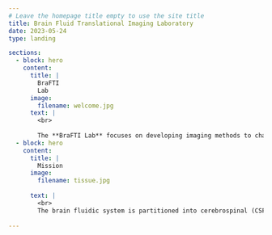 ```yaml
---
# Leave the homepage title empty to use the site title
title: Brain Fluid Translational Imaging Laboratory
date: 2023-05-24
type: landing

sections:
  - block: hero
    content:
      title: |
        BraFTI
        Lab 
      image:
        filename: welcome.jpg
      text: |
        <br>
        
        The **BraFTI Lab** focuses on developing imaging methods to characterize brain fluid compartments, tissue microstructure, and neurofluid dynamics in health and disease. By perturbing brain fluid compartments, BraFTI aims to develop novel therapeutic and diagnostic approaches.
  - block: hero
    content:
      title: |
        Mission
      image:
        filename: tissue.jpg
     
      text: |
        <br>
        The brain fluidic system is partitioned into cerebrospinal (CSF), interstitial (ISF), intracellular, and intravascular fluid compartments. Homeostasis of the brain relies on the intricate balance and exchange between these distinct yet interconnected compartments. These compartments are dynamic and undergo substantial change with brain development and aging, and in neurodegenerative disorders and neoplasms of the central nervous system (CNS). MRI has the unique capability to disentangle signal from these compartments by leveraging characteristic diffusion, flow, and tissue relaxation properties. The core missions of BraFTI will be to (i) develop and validate neuroimaging biomarkers of brain fluid compartments to study brain health and disease both at the bench and bedside and (ii) develop tools to manipulate brain fluid dynamics for enhanced drug delivery and liquid biopsy using MR-guided focused ultrasound (FUS) and other methods. To realize these missions, BraFTI has two interdependent preclinical and translational/clinical wings.
  
---
```

